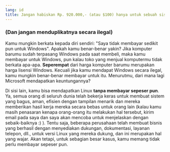 ```yaml
---
lang: id
title: Jangan habiskan Rp. 920.000,- (atau $100) hanya untuk sebuah sistem operasi
---
```


<h3>(Dan jangan menduplikatnya secara ilegal)</h3>

Kamu mungkin berkata kepada diri sendiri: "Saya tidak membayar sedikit pun untuk Windows". Apakah kamu benar-benar yakin? Jika komputer barumu sudah terpasang Windows pada saat membeli, maka kamu membayar untuk Windows, pun kalau toko yang menjual komputermu tidak berkata apa-apa. <b>Seperempat</b> dari harga komputer barumu merupakan harga lisensi Windows. Kecuali jika kamu mendapat Windows secara ilegal, kamu mungkin benar-benar membayar untuk itu. Menurutmu, dari mana lagi Microsoft mendapatkan keuntungannya?

Di sisi lain, kamu bisa mendapatkan Linux <b>tanpa membayar sepeser pun</b>. Ya, semua orang di seluruh dunia telah bekerja keras untuk membuat sistem yang bagus, aman, efisien dengan tampilan menarik dan mereka memberikan hasil kerja mereka secara bebas untuk orang lain (kalau kamu masih penasaran kenapa orang-orang itu melakukan hal tersebut, kirim email pada saya dan saya akan mencoba untuk menjelaskan dengan sebaik-baiknya :) ). Tentu saja, beberapa perusahaan telah membuat bisnis yang berhasil dengan menyediakan dukungan, dokumentasi, layanan telepon, dll., untuk versi Linux yang mereka dukung, dan ini merupakan hal yang wajar. Akan tetapi, untuk sebagian besar kasus, kamu memang tidak perlu membayar sepeser pun.




